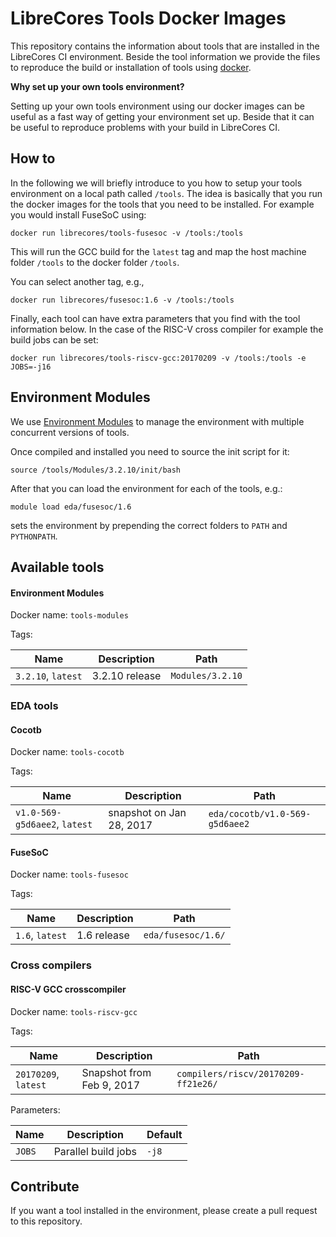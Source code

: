 # LibreCores Tools Docker Images

This repository contains the information about tools that are
installed in the LibreCores CI environment. Beside the tool
information we provide the files to reproduce the build or
installation of tools using [docker](http://docker.io).

**Why set up your own tools environment?**

Setting up your own tools environment using our docker images can be
useful as a fast way of getting your environment set up. Beside that
it can be useful to reproduce problems with your build in LibreCores
CI.

## How to

In the following we will briefly introduce to you how to setup your
tools environment on a local path called `/tools`. The idea is
basically that you run the docker images for the tools that you need
to be installed. For example you would install FuseSoC using:

    docker run librecores/tools-fusesoc -v /tools:/tools

This will run the GCC build for the `latest` tag and map the host
machine folder `/tools` to the docker folder `/tools`.

You can select another tag, e.g.,

    docker run librecores/fusesoc:1.6 -v /tools:/tools

Finally, each tool can have extra parameters that you find with the
tool information below. In the case of the RISC-V cross compiler for
example the build jobs can be set:

    docker run librecores/tools-riscv-gcc:20170209 -v /tools:/tools -e JOBS=-j16

## Environment Modules

We use [Environment Modules](http://modules.sourceforge.net/) to
manage the environment with multiple concurrent versions of tools.

Once compiled and installed you need to source the init script for it:

    source /tools/Modules/3.2.10/init/bash

After that you can load the environment for each of the tools, e.g.:

    module load eda/fusesoc/1.6

sets the environment by prepending the correct folders to `PATH` and
`PYTHONPATH`.

## Available tools

#### Environment Modules

Docker name: `tools-modules`

Tags:

| Name | Description | Path |
| ---- | ----------- | ---- |
| `3.2.10`, `latest` | 3.2.10 release | `Modules/3.2.10` |

### EDA tools

#### Cocotb

Docker name: `tools-cocotb`

Tags:

| Name | Description | Path |
| ---- | ----------- | ---- |
| `v1.0-569-g5d6aee2`, `latest` | snapshot on Jan 28, 2017 | `eda/cocotb/v1.0-569-g5d6aee2` |

#### FuseSoC

Docker name: `tools-fusesoc`

Tags:

| Name | Description | Path |
| ---- | ----------- | ---- |
| `1.6`, `latest` | 1.6 release | `eda/fusesoc/1.6/` |

### Cross compilers

#### RISC-V GCC crosscompiler

Docker name: `tools-riscv-gcc` 

Tags:

| Name | Description | Path |
| ---- | ----------- | ---- |
| `20170209`, `latest` | Snapshot from Feb 9, 2017 | `compilers/riscv/20170209-ff21e26/`

Parameters:

| Name | Description | Default |
| ---- | ----------- | ------- |
| `JOBS` | Parallel build jobs | `-j8` |

## Contribute

If you want a tool installed in the environment, please create a pull
request to this repository.

